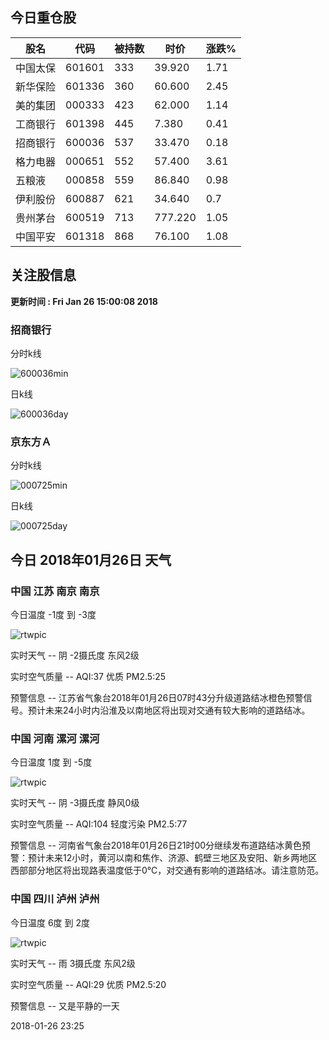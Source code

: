
## 今日重仓股 

|股名|代码|被持数|时价|涨跌%|
|---|---|---|---|---|
|中国太保|601601|333|39.920|1.71|
|新华保险|601336|360|60.600|2.45|
|美的集团|000333|423|62.000|1.14|
|工商银行|601398|445|7.380|0.41|
|招商银行|600036|537|33.470|0.18|
|格力电器|000651|552|57.400|3.61|
|五粮液|000858|559|86.840|0.98|
|伊利股份|600887|621|34.640|0.7|
|贵州茅台|600519|713|777.220|1.05|
|中国平安|601318|868|76.100|1.08|

## 关注股信息
**更新时间 : Fri Jan 26 15:00:08 2018**
### 招商银行 
分时k线

![600036min](http://image.sinajs.cn/newchart/min/n/sh600036.gif)

日k线

![600036day](http://image.sinajs.cn/newchart/daily/n/sh600036.gif)

### 京东方Ａ 
分时k线

![000725min](http://image.sinajs.cn/newchart/min/n/sz000725.gif)

日k线

![000725day](http://image.sinajs.cn/newchart/daily/n/sz000725.gif)
## 今日 2018年01月26日 天气
### 中国 江苏 南京 南京

今日温度 -1度 到 -3度

![rtwpic](http://app1.showapi.com/weather/icon/night/02.png)

实时天气 -- 阴 -2摄氏度 东风2级

实时空气质量 -- AQI:37 优质 PM2.5:25

预警信息 -- 江苏省气象台2018年01月26日07时43分升级道路结冰橙色预警信号。预计未来24小时内沿淮及以南地区将出现对交通有较大影响的道路结冰。
    
### 中国 河南 漯河 漯河

今日温度 1度 到 -5度

![rtwpic](http://app1.showapi.com/weather/icon/night/02.png)

实时天气 -- 阴 -3摄氏度 静风0级

实时空气质量 -- AQI:104 轻度污染 PM2.5:77

预警信息 -- 河南省气象台2018年01月26日21时00分继续发布道路结冰黄色预警：预计未来12小时，黄河以南和焦作、济源、鹤壁三地区及安阳、新乡两地区西部部分地区将出现路表温度低于0℃，对交通有影响的道路结冰。请注意防范。
    
### 中国 四川 泸州 泸州

今日温度 6度 到 2度

![rtwpic](http://app1.showapi.com/weather/icon/night/301.png)

实时天气 -- 雨 3摄氏度 东风2级

实时空气质量 -- AQI:29 优质 PM2.5:20

预警信息 -- 又是平静的一天
    
2018-01-26 23:25